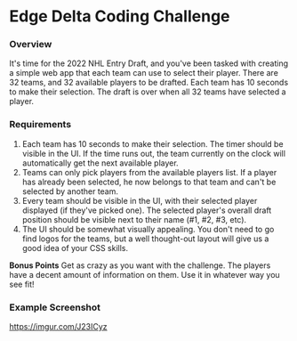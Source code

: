 # Edge Delta Coding Challenge

### Overview

It's time for the 2022 NHL Entry Draft, and you've been tasked with creating a simple web app that each team can use to select their player. There are 32 teams, and 32 available players to be drafted. Each team has 10 seconds to make their selection. The draft is over when all 32 teams have selected a player.

### Requirements

1. Each team has 10 seconds to make their selection. The timer should be visible in the UI. If the time runs out, the team currently on the clock will automatically get the next available player.
2. Teams can only pick players from the available players list. If a player has already been selected, he now belongs to that team and can't be selected by another team.
3. Every team should be visible in the UI, with their selected player displayed (if they've picked one). The selected player's overall draft position should be visible next to their name (#1, #2, #3, etc).
4. The UI should be somewhat visually appealing. You don't need to go find logos for the teams, but a well thought-out layout will give us a good idea of your CSS skills.

**Bonus Points**
Get as crazy as you want with the challenge. The players have a decent amount of information on them. Use it in whatever way you see fit!

### Example Screenshot
https://imgur.com/J23ICyz
